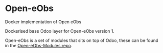 # Open-eObs
Docker implementation of Open eObs

Dockerised base Odoo layer for Open-eObs version 1. 

Open-eObs is a set of modules that sits on top of Odoo, these can be found in the [Open-eObs-Modules repo](https://github.com/OpusVL/Open-eObs-Modules).
